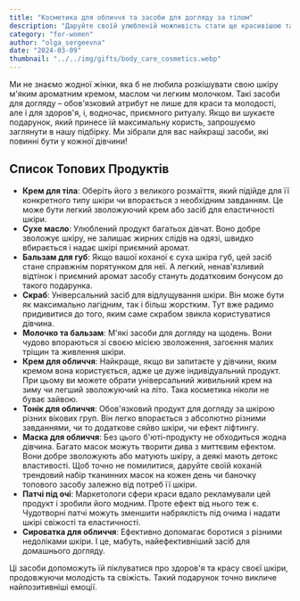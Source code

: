 ```yaml
---
title: "Косметика для обличчя та засоби для догляду за тілом"
description: "Даруйте своїй улюбленій можливість стати ще красивішою та піклуватися про свою шкіру за допомогою популярних косметичних засобів!"
category: "for-women"
author: "olga_sergeevna"
date: "2024-03-09"
thumbnail: "../../img/gifts/body_care_cosmetics.webp"
---
```


Ми не знаємо жодної жінки, яка б не любила розкішувати свою шкіру м'яким ароматним кремом, маслом чи легким молочком. Такі засоби для догляду – обов'язковий атрибут не лише для краси та молодості, але і для здоров'я, і, водночас, приємного ритуалу. Якщо ви шукаєте подарунок, який принесе їй максимальну користь, запрошуємо заглянути в нашу підбірку. Ми зібрали для вас найкращі засоби, які повинні бути у кожної дівчини!

## Список Топових Продуктів

- **Крем для тіла**: Оберіть його з великого розмаїття, який підійде для її конкретного типу шкіри чи впорається з необхідним завданням. Це може бути легкий зволожуючий крем або засіб для еластичності шкіри.
- **Сухе масло**: Улюблений продукт багатьох дівчат. Воно добре зволожує шкіру, не залишає жирних слідів на одязі, швидко вбирається і надає шкірі приємний аромат.
- **Бальзам для губ**: Якщо вашої коханої є суха шкіра губ, цей засіб стане справжнім порятунком для неї. А легкий, ненав'язливий відтінок і приємний аромат засобу стануть додатковим бонусом до такого подарунка.
- **Скраб**: Універсальний засіб для відлущування шкіри. Він може бути як максимально лагідним, так і більш жорстким. Тут вже радимо придивитися до того, яким саме скрабом звикла користуватися дівчина.
- **Молочко та бальзам**: М'які засоби для догляду на щодень. Вони чудово впораються зі своєю місією зволоження, загоєння малих тріщин та живлення шкіри.
- **Крем для обличчя**: Найкраще, якщо ви запитаєте у дівчини, яким кремом вона користується, адже це дуже індивідуальний продукт. При цьому ви можете обрати універсальний живильний крем на зиму чи легший зволожуючий на літо. Така косметика ніколи не буває зайвою.
- **Тонік для обличчя**: Обов'язковий продукт для догляду за шкірою різних вікових груп. Він легко впорається з абсолютно різними завданнями, чи то додаткове сяйво шкіри, чи ефект ліфтингу.
- **Маска для обличчя**: Без цього б'юті-продукту не обходиться жодна дівчина. Багато масок можуть творити дива з миттєвим ефектом. Вони добре зволожують або матують шкіру, а деякі мають детокс властивості. Щоб точно не помилитися, даруйте своїй коханій трендовий набір тканинних масок на кожен день чи баночку топового засобу залежно від потреб її шкіри.
- **Патчі під очі**: Маркетологи сфери краси вдало рекламували цей продукт і зробили його модним. Проте ефект від нього теж є. Чудотворні патчі можуть зменшити набряклість під очима і надати шкірі свіжості та еластичності.
- **Сироватка для обличчя**: Ефективно допомагає боротися з різними недоліками шкіри. І це, мабуть, найефективніший засіб для домашнього догляду.

Ці засоби допоможуть їй піклуватися про здоров'я та красу своєї шкіри, продовжуючи молодість та свіжість. Такий подарунок точно викличе найпозитивніші емоції.


